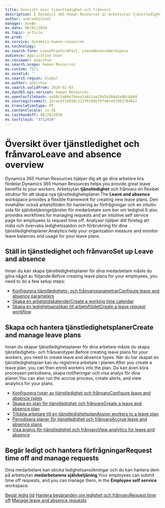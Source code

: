 ```yaml
---
title: Översikt över tjänstledighet och frånvaro
description: I Dynamics 365 Human Resources är arbetsytan tjänstledighet och frånvaro en flexibel struktur för att skapa nya tjänstledighetsplaner. Den innehåller också arbetsflöden för hantering av förfrågningar och en intuitiv sida för självbetjäningstjänster för medarbetare som ber om ledighet.
author: andreabichsel
manager: AnnBe
ms.date: 06/01/2020
ms.topic: article
ms.prod: ''
ms.service: dynamics-human-resources
ms.technology: ''
ms.search.form: LeavePlanFormPart, LeaveAbsenceWorkspace
audience: Application User
ms.reviewer: anbichse
ms.search.scope: Human Resources
ms.custom: 7521
ms.assetid: ''
ms.search.region: Global
ms.author: anbichse
ms.search.validFrom: 2020-02-03
ms.dyn365.ops.version: Human Resources
ms.openlocfilehash: ea58c3a08e74eea1ab51aa19a5a28445a9bcbb04
ms.sourcegitcommit: 2bcacef1e010c312f019dbf9740ce87d627848a7
ms.translationtype: HT
ms.contentlocale: sv-SE
ms.lasthandoff: 08/20/2020
ms.locfileid: "3712410"
---
```

# <a name="leave-and-absence-overview"></a><span data-ttu-id="eb9fc-104">Översikt över tjänstledighet och frånvaro</span><span class="sxs-lookup"><span data-stu-id="eb9fc-104">Leave and absence overview</span></span>

<span data-ttu-id="eb9fc-105">Dynamics 365 Human Resources hjälper dig att ge dina arbetare bra fördelar.</span><span class="sxs-lookup"><span data-stu-id="eb9fc-105">Dynamics 365 Human Resources helps you provide great leave benefits to your workers.</span></span> <span data-ttu-id="eb9fc-106">Arbetsytan **tjänstledighet** och frånvaro en flexibel struktur för att skapa nya tjänstledighetsplaner.</span><span class="sxs-lookup"><span data-stu-id="eb9fc-106">The **Leave and absence** workspace provides a flexible framework for creating new leave plans.</span></span> <span data-ttu-id="eb9fc-107">Den innehåller också arbetsflöden för hantering av förfrågningar och en intuitiv sida för självbetjäningstjänster för medarbetare som ber om ledighet.</span><span class="sxs-lookup"><span data-stu-id="eb9fc-107">It also provides workflows for managing requests and an intuitive self service page for employees to request time off.</span></span> <span data-ttu-id="eb9fc-108">Analyser hjälper ditt företag att mäta och övervaka ledighetssaldon och förbrukning för dina tjänstledighetsplaner.</span><span class="sxs-lookup"><span data-stu-id="eb9fc-108">Analytics help your organization measure and monitor leave balances and usage for your leave plans.</span></span>

## <a name="set-up-leave-and-absence"></a><span data-ttu-id="eb9fc-109">Ställ in tjänstledighet och frånvaro</span><span class="sxs-lookup"><span data-stu-id="eb9fc-109">Set up Leave and absence</span></span>

<span data-ttu-id="eb9fc-110">Innan du kan skapa tjänstledighetsplaner för dina medarbetare måste du göra något av följande:</span><span class="sxs-lookup"><span data-stu-id="eb9fc-110">Before creating leave plans for your employees, you need to do a few setup steps:</span></span>

- [<span data-ttu-id="eb9fc-111">Konfigurera tjänstledighets- och frånvaroparametrar</span><span class="sxs-lookup"><span data-stu-id="eb9fc-111">Configure leave and absence parameters</span></span>](hr-leave-and-absence-parameters.md)
- [<span data-ttu-id="eb9fc-112">Skapa en arbetstidskalender</span><span class="sxs-lookup"><span data-stu-id="eb9fc-112">Create a working time calendar</span></span>](hr-leave-and-absence-working-time-calendar.md)
- [<span data-ttu-id="eb9fc-113">Skapa en ledighetsansökan till arbetsflödet</span><span class="sxs-lookup"><span data-stu-id="eb9fc-113">Create a leave request workflow</span></span>](hr-leave-and-absence-workflow.md)

## <a name="create-and-manage-leave-plans"></a><span data-ttu-id="eb9fc-114">Skapa och hantera tjänstledighetsplaner</span><span class="sxs-lookup"><span data-stu-id="eb9fc-114">Create and manage leave plans</span></span>

<span data-ttu-id="eb9fc-115">Innan du skapar tjänstledighetsplaner för dina arbetare måste du skapa tjänstledighets- och frånvarotyper.</span><span class="sxs-lookup"><span data-stu-id="eb9fc-115">Before creating leave plans for your workers, you need to create leave and absence types.</span></span> <span data-ttu-id="eb9fc-116">När du har skapat en tjänstledighetsplan kan du registrera arbetare i planen.</span><span class="sxs-lookup"><span data-stu-id="eb9fc-116">After you create a leave plan, you can then enroll workers into the plan.</span></span> <span data-ttu-id="eb9fc-117">Du kan även köra processen periodisera, skapa notifieringar och visa analys för dina planer.</span><span class="sxs-lookup"><span data-stu-id="eb9fc-117">You can also run the accrue process, create alerts, and view analytics for your plans.</span></span>

- [<span data-ttu-id="eb9fc-118">Konfigurera typer av tjänstledighet och frånvaro</span><span class="sxs-lookup"><span data-stu-id="eb9fc-118">Configure leave and absence types</span></span>](hr-leave-and-absence-types.md)
- [<span data-ttu-id="eb9fc-119">Skapa en plan för tjänstledighet och frånvaro</span><span class="sxs-lookup"><span data-stu-id="eb9fc-119">Create a leave and absence plan</span></span>](hr-leave-and-absence-plans.md)
- [<span data-ttu-id="eb9fc-120">Tilldela arbetare till en tjänstledighetsplan</span><span class="sxs-lookup"><span data-stu-id="eb9fc-120">Assign workers to a leave plan</span></span>](hr-leave-and-absence-enroll.md)
- [<span data-ttu-id="eb9fc-121">Periodisera planer för tjänstledighet och frånvaro</span><span class="sxs-lookup"><span data-stu-id="eb9fc-121">Accrue leave and absence plans</span></span>](hr-leave-and-absence-accrue.md)
- [<span data-ttu-id="eb9fc-122">Visa analys för tjänstledighet och frånvaro</span><span class="sxs-lookup"><span data-stu-id="eb9fc-122">View analytics for leave and absence</span></span>](hr-leave-and-absence-analytics.md)

## <a name="request-time-off-and-manage-requests"></a><span data-ttu-id="eb9fc-123">Begär ledigt och hantera förfrågningar</span><span class="sxs-lookup"><span data-stu-id="eb9fc-123">Request time off and manage requests</span></span>

<span data-ttu-id="eb9fc-124">Dina medarbetare kan skicka ledighetsansökningar och du kan hantera dem på arbetsytan **medarbetarens självbetjäning**.</span><span class="sxs-lookup"><span data-stu-id="eb9fc-124">Your employees can submit time off requests, and you can manage them, in the **Employee self service** workspace.</span></span>

<span data-ttu-id="eb9fc-125">[Begär ledig tid](hr-employee-self-service-request-time-off.md)
[Hantera begäranden om ledighet och frånvaro](hr-employee-self-service-manage-requests.md)</span><span class="sxs-lookup"><span data-stu-id="eb9fc-125">[Request time off](hr-employee-self-service-request-time-off.md)
[Manage leave and absence requests](hr-employee-self-service-manage-requests.md)</span></span>


